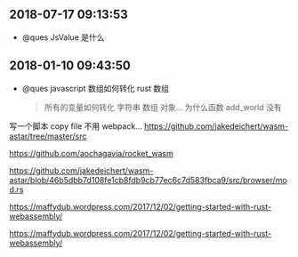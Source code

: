 ## 2018-07-17 09:13:53

- @ques JsValue 是什么

## 2018-01-10 09:43:50

- @ques javascript 数组如何转化 rust 数组
  > 所有的变量如何转化 字符串 数组 对象...
  > 为什么函数 add_world 没有

写一个脚本 copy file 不用 webpack...
https://github.com/jakedeichert/wasm-astar/tree/master/src

https://github.com/aochagavia/rocket_wasm

https://github.com/jakedeichert/wasm-astar/blob/46b5dbb7d108fe1cb8fdb9cb77ec6c7d583fbca9/src/browser/mod.rs

https://maffydub.wordpress.com/2017/12/02/getting-started-with-rust-webassembly/

https://maffydub.wordpress.com/2017/12/02/getting-started-with-rust-webassembly/
